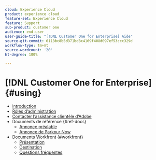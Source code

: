 ```yaml
---
cloud: Experience Cloud
product: experience cloud
feature-set: Experience Cloud
feature: Support
sub-product: customer one
audience: end-user
user-guide-title: "[!DNL Customer One for Enterprise] Aide"
source-git-commit: 6113bc8b5d371bd3c4169f408d097ef53ccc329d
workflow-type: tm+mt
source-wordcount: '20'
ht-degree: 100%

---
```



# [!DNL Customer One for Enterprise] {#using}

+ [Introduction](home.md)
+ [Rôles d’administration](admin-roles.md)
+ [Contacter l’assistance clientèle d’Adobe](customer-care.md)
+ Documents de référence {#ref-docs}
   + [Annonce préalable](intro-customer-support.md)
   + [Annonce de Parkour Now](parkour-now.md)
+ Documents Workfront {#workfront}
   + [Présentation](overview.md)
   + [Destination](landing.md)
   + [Questions fréquentes](faq.md)
